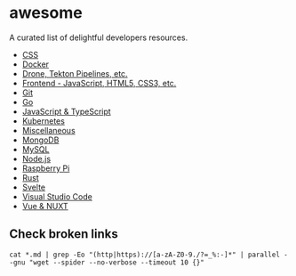 # awesome

A curated list of delightful developers resources.

- [CSS](css.md)
- [Docker](docker.md)
- [Drone, Tekton Pipelines, etc.](cicd.md)
- [Frontend - JavaScript, HTML5, CSS3, etc.](frontend.md)
- [Git](git.md)
- [Go](go.md)
- [JavaScript & TypeScript](javascript-typescript.md)
- [Kubernetes](k8s.md)
- [Miscellaneous](misc.md)
- [MongoDB](mongodb.md)
- [MySQL](mysql.md)
- [Node.js](node.md)
- [Raspberry Pi](pi.md)
- [Rust](rust.md)
- [Svelte](svelte.md)
- [Visual Studio Code](vscode.md)
- [Vue & NUXT](vue.md)

## Check broken links

`cat *.md | grep -Eo "(http|https)://[a-zA-Z0-9./?=_%:-]*" | parallel --gnu "wget --spider --no-verbose --timeout 10 {}"`
